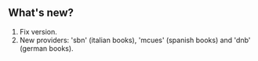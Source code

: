 ## What's new?

1. Fix version.
2. New providers: 'sbn' (italian books), 'mcues' (spanish books) and 'dnb' (german books).
